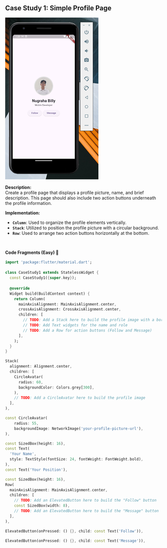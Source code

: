 ## Case Study 1: Simple Profile Page

<img src="./assets/case_study_1.png" width="300"/>

<br>

**Description:**  
Create a profile page that displays a profile picture, name, and brief description. This page should also include two action buttons underneath the profile information.

**Implementation:**

- **`Column`**: Used to organize the profile elements vertically.
- **`Stack`**: Utilized to position the profile picture with a circular background.
- **`Row`**: Used to arrange two action buttons horizontally at the bottom.

<br>

**Code Fragments (Easy) 🧩**

```dart
import 'package:flutter/material.dart';

class CaseStudy1 extends StatelessWidget {
  const CaseStudy1({super.key});

  @override
  Widget build(BuildContext context) {
    return Column(
      mainAxisAlignment: MainAxisAlignment.center,
      crossAxisAlignment: CrossAxisAlignment.center,
      children: [
        // TODO: Add a Stack here to build the profile image with a border effect
        // TODO: Add Text widgets for the name and role
        // TODO: Add a Row for action buttons (Follow and Message)
      ],
    );
  }
}
```

```dart
Stack(
  alignment: Alignment.center,
  children: [
    CircleAvatar(
      radius: 60,
      backgroundColor: Colors.grey[300],
    ),
    // TODO: Add a CircleAvatar here to build the profile image
  ],
),
```

```dart
const CircleAvatar(
    radius: 55,
    backgroundImage: NetworkImage('your-profile-picture-url'),
),
```

```dart
const SizedBox(height: 16),
const Text(
  'Your Name',
  style: TextStyle(fontSize: 24, fontWeight: FontWeight.bold),
),
const Text('Your Position'),
```

```dart
const SizedBox(height: 16),
Row(
  mainAxisAlignment: MainAxisAlignment.center,
  children: [
    // TODO: Add an ElevatedButton here to build the "Follow" button
    const SizedBox(width: 8),
    // TODO: Add an ElevatedButton here to build the "Message" button
  ],
),
```

```dart
ElevatedButton(onPressed: () {}, child: const Text('Follow')),
```

```dart
ElevatedButton(onPressed: () {}, child: const Text('Message')),
```
